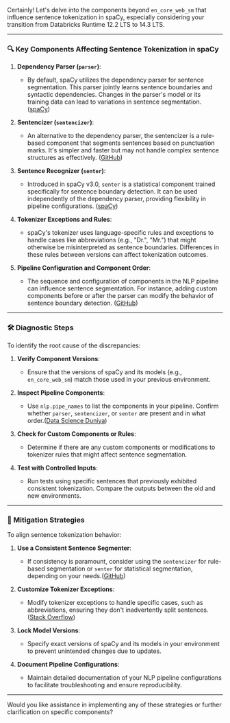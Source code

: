 Certainly! Let's delve into the components beyond `en_core_web_sm` that influence sentence tokenization in spaCy, especially considering your transition from Databricks Runtime 12.2 LTS to 14.3 LTS.

---

### 🔍 Key Components Affecting Sentence Tokenization in spaCy

1. **Dependency Parser (`parser`)**:

   * By default, spaCy utilizes the dependency parser for sentence segmentation. This parser jointly learns sentence boundaries and syntactic dependencies. Changes in the parser's model or its training data can lead to variations in sentence segmentation. ([spaCy][1])

2. **Sentencizer (`sentencizer`)**:

   * An alternative to the dependency parser, the sentencizer is a rule-based component that segments sentences based on punctuation marks. It's simpler and faster but may not handle complex sentence structures as effectively. ([GitHub][2])

3. **Sentence Recognizer (`senter`)**:

   * Introduced in spaCy v3.0, `senter` is a statistical component trained specifically for sentence boundary detection. It can be used independently of the dependency parser, providing flexibility in pipeline configurations. ([spaCy][3])

4. **Tokenizer Exceptions and Rules**:

   * spaCy's tokenizer uses language-specific rules and exceptions to handle cases like abbreviations (e.g., "Dr.", "Mr.") that might otherwise be misinterpreted as sentence boundaries. Differences in these rules between versions can affect tokenization outcomes.&#x20;

5. **Pipeline Configuration and Component Order**:

   * The sequence and configuration of components in the NLP pipeline can influence sentence segmentation. For instance, adding custom components before or after the parser can modify the behavior of sentence boundary detection. ([GitHub][2])

---

### 🛠️ Diagnostic Steps

To identify the root cause of the discrepancies:

1. **Verify Component Versions**:

   * Ensure that the versions of spaCy and its models (e.g., `en_core_web_sm`) match those used in your previous environment.

2. **Inspect Pipeline Components**:

   * Use `nlp.pipe_names` to list the components in your pipeline. Confirm whether `parser`, `sentencizer`, or `senter` are present and in what order.([Data Science Duniya][4])

3. **Check for Custom Components or Rules**:

   * Determine if there are any custom components or modifications to tokenizer rules that might affect sentence segmentation.

4. **Test with Controlled Inputs**:

   * Run tests using specific sentences that previously exhibited consistent tokenization. Compare the outputs between the old and new environments.

---

### 🔄 Mitigation Strategies

To align sentence tokenization behavior:

1. **Use a Consistent Sentence Segmenter**:

   * If consistency is paramount, consider using the `sentencizer` for rule-based segmentation or `senter` for statistical segmentation, depending on your needs.([GitHub][2])

2. **Customize Tokenizer Exceptions**:

   * Modify tokenizer exceptions to handle specific cases, such as abbreviations, ensuring they don't inadvertently split sentences.([Stack Overflow][5])

3. **Lock Model Versions**:

   * Specify exact versions of spaCy and its models in your environment to prevent unintended changes due to updates.

4. **Document Pipeline Configurations**:

   * Maintain detailed documentation of your NLP pipeline configurations to facilitate troubleshooting and ensure reproducibility.

---

Would you like assistance in implementing any of these strategies or further clarification on specific components?

[1]: https://spacy.io/api/dependencyparser?utm_source=chatgpt.com "DependencyParser · spaCy API Documentation"
[2]: https://github.com/explosion/spaCy/discussions/7218?utm_source=chatgpt.com "Tokenizer exceptions for Sentencizer · explosion spaCy - GitHub"
[3]: https://spacy.io/usage/linguistic-features?utm_source=chatgpt.com "Linguistic Features · spaCy Usage Documentation"
[4]: https://ashutoshtripathi.com/2020/05/04/how-to-perform-sentence-segmentation-or-sentence-tokenization-using-spacy-nlp-series-part-5/?utm_source=chatgpt.com "How to Perform Sentence Segmentation or ... - Data Science Duniya"
[5]: https://stackoverflow.com/questions/62648843/ner-spacy-sentence-segmentation?utm_source=chatgpt.com "ner, spacy,sentence segmentation - Stack Overflow"

